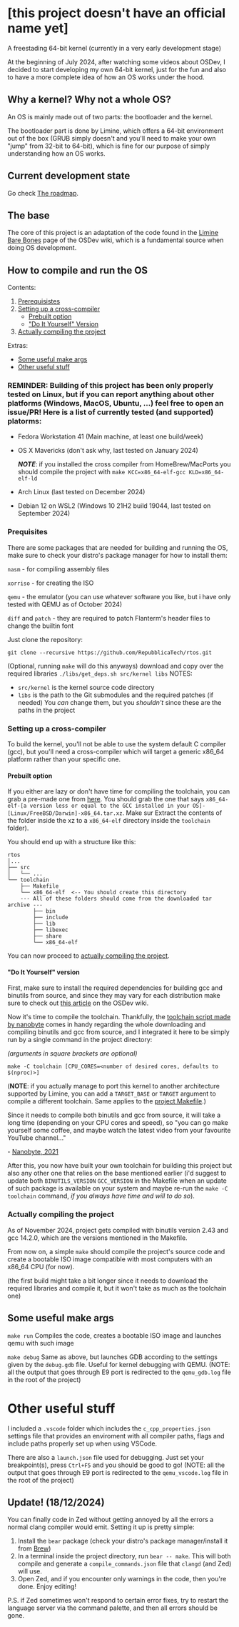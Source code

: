 # [this project doesn't have an official name yet]
 A freestading 64-bit kernel (currently in a very early development stage)

At the beginning of July 2024, after watching some videos about OSDev, I decided to start developing my own 64-bit kernel, just for the fun and also to have a more complete idea of how an OS works under the hood.

## Why a kernel? Why not a whole OS?
An OS is mainly made out of two parts: the bootloader and the kernel.

The bootloader part is done by Limine, which offers a 64-bit environment out of the box (GRUB simply doesn't and you'll need to make your own "jump" from 32-bit to 64-bit), which is fine for our purpose of simply understanding how an OS works.

## Current development state
Go check [The roadmap](docs/Roadmap.md).

## The base
The core of this project is an adaptation of the code found in the [Limine Bare Bones](https://wiki.osdev.org/Limine_Bare_Bones) page of the OSDev wiki, which is a fundamental source when doing OS development.

## How to compile and run the OS

Contents:

1. [Prerequisistes](#prequisites)
2. [Setting up a cross-compiler](#setting-up-a-cross-compiler)
	- [Prebuilt option](#prebuilt-option)
	- ["Do It Yourself" Version](#do-it-yourself-version)
3. [Actually compiling the project](#actually-compiling-the-project)

Extras:
- [Some useful make args](#some-useful-make-args)
- [Other useful stuff](#other-useful-stuff)

### REMINDER: Building of this project has been only properly tested on Linux, but if you can report anything about other platforms (Windows, MacOS, Ubuntu, ...) feel free to open an issue/PR! Here is a list of currently tested (and supported) platorms:

- Fedora Workstation 41 (Main machine, at least one build/week)
- OS X Mavericks (don't ask why, last tested on January 2024)
   
   ***NOTE***: if you installed the cross compiler from HomeBrew/MacPorts you should compile the project with `make KCC=x86_64-elf-gcc KLD=x86_64-elf-ld`
- Arch Linux (last tested on December 2024)
- Debian 12 on WSL2 (Windows 10 21H2 build 19044, last tested on September 2024)

### Prequisites
There are some packages that are needed for building and running the OS, make sure to check your distro's package manager for how to install them:

`nasm` - for compiling assembly files

`xorriso` - for creating the ISO

`qemu` - the emulator (you can use whatever software you like, but i have only tested with QEMU as of October 2024)

`diff` and `patch` - they are required to patch Flanterm's header files to change the builtin font

Just clone the repository:

`git clone --recursive https://github.com/RepubblicaTech/rtos.git`

(Optional, running `make` will do this anyways) download and copy over the required libraries
`./libs/get_deps.sh src/kernel libs`
NOTES:
- `src/kernel` is the kernel source code directory
- `libs` is the path to the Git submodules and the required patches (if needed)
You *can* change them, but you *shouldn't* since these are the paths in the project

### Setting up a cross-compiler

To build the kernel, you'll not be able to use the system default C compiler (gcc), but you'll need a cross-compiler which will target a generic x86_64 platform rather than your specific one.

#### Prebuilt option

If you either are lazy or don't have time for compiling the toolchain, you can grab a pre-made one from [here](https://newos.org/toolchains/).
You should grab the one that says `x86_64-elf-[a version less or equal to the GCC installed in your OS]-[Linux/FreeBSD/Darwin]-x86_64.tar.xz`.
Make sur
Extract the contents of the folder inside the xz to a `x86_64-elf` directory inside the `toolchain` folder).

You should end up with a structure like this:
```
rtos
│...
├── src
│   └── ...
└── toolchain
    ├── Makefile
    └── x86_64-elf	<-- You should create this directory
	--- All of these folders should come from the downloaded tar archive ---
        ├── bin
        ├── include
        ├── lib
        ├── libexec
        ├── share
        └── x86_64-elf

```

You can now proceed to [actually compiling the project](#actually-compiling-the-project).

#### "Do It Yourself" version

First, make sure to install the required dependencies for building gcc and binutils from source, and since they may vary for each distribution make sure to check out [this article](https://wiki.osdev.org/GCC_Cross-Compiler#Installing_Dependencies) on the OSDev wiki.

Now it's time to compile the toolchain.
Thankfully, the [toolchain script made by nanobyte](https://github.com/nanobyte-dev/nanobyte_os/blob/videos/part7/build_scripts/toolchain.mk) comes in handy regarding the whole downloading and compiling binutils and gcc from source, and I integrated it here to be simply run by a single command in the project directory:

*(arguments in square brackets are optional)*

`make -C toolchain [CPU_CORES=<number of desired cores, defaults to $(nproc)>]`

(**NOTE**: if you actually manage to port this kernel to another architecture supported by Limine, you can add a `TARGET_BASE` or `TARGET` argument to compile a different toolchain. Same applies to the [project Makefile](Makefile).)

Since it needs to compile both binutils and gcc from source, it will take a long time (depending on your CPU cores and speed), so "you can go make yourself some coffee, and maybe watch the latest video from your favourite YouTube channel..."

\- [Nanobyte, 2021](https://youtu.be/TgIdFVOV_0U?t=709)

After this, you now have built your own toolchain for building this project but also any other one that relies on the base mentioned earlier (i'd suggest to update both `BINUTILS_VERSION` `GCC_VERSION` in the Makefile when an update of such package is available on your system and maybe re-run the `make -C toolchain` command, *if you always have time and will to do so*).

### Actually compiling the project

As of November 2024, project gets compiled with binutils version 2.43 and gcc 14.2.0, which are the versions mentioned in the Makefile.

From now on, a simple `make` should compile the project's source code and create a bootable ISO image compatible with most computers with an x86_64 CPU (for now).

(the first build might take a bit longer since it needs to download the required libraries and compile it, but it won't take as much as the toolchain one)

## Some useful make args

`make run` Compiles the code, creates a bootable ISO image and launches qemu with such image

`make debug` Same as above, but launches GDB according to the settings given by the `debug.gdb` file. Useful for kernel debugging with QEMU.
(NOTE: all the output that goes through E9 port is redirected to the `qemu_gdb.log` file in the root of the project) 

# Other useful stuff
I included a `.vscode` folder which includes the `c_cpp_properties.json` settings file that provides an enviroment with all compiler paths, flags and include paths properly set up when using VSCode.

There are also a `launch.json` file used for debugging. Just set your breakpoint(s), press `Ctrl+F5` and you should be good to go!
(NOTE: all the output that goes through E9 port is redirected to the `qemu_vscode.log` file in the root of the project) 

## **Update! (18/12/2024)** 

You can finally code in Zed without getting annoyed by all the errors a normal clang compiler would emit.
Setting it up is pretty simple:

1. Install the `bear` package (check your distro's package manager/install it from [Brew](https://formulae.brew.sh/formula/bear))
2. In a terminal inside the project directory, run `bear -- make`. This will both compile and generate a `compile_commands.json` file that `clangd` (and Zed) will use.
3. Open Zed, and if you encounter only warnings in the code, then you're done. Enjoy editing!

P.S. if Zed sometimes won't respond to certain error fixes, try to restart the language server via the command palette, and then all errors should be gone.
